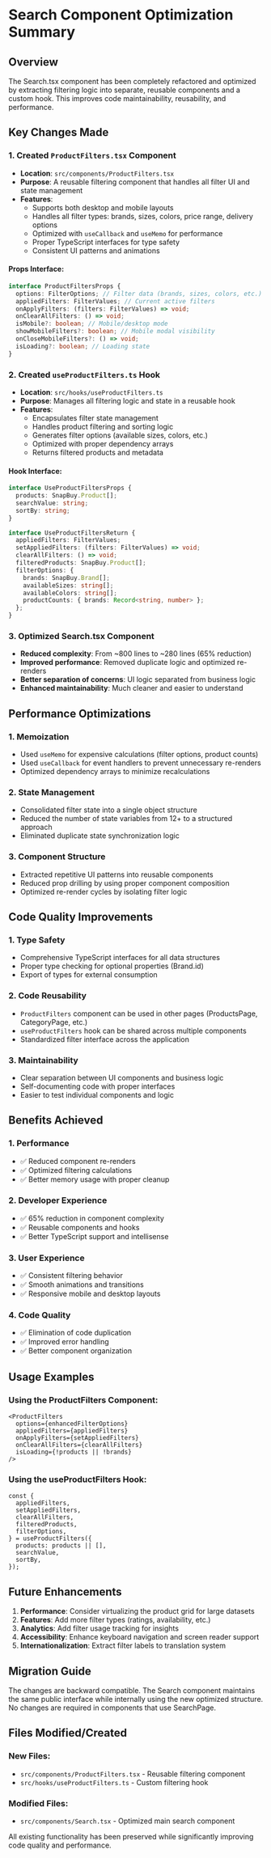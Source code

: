# Search Component Optimization Summary

## Overview

The Search.tsx component has been completely refactored and optimized by extracting filtering logic into separate, reusable components and a custom hook. This improves code maintainability, reusability, and performance.

## Key Changes Made

### 1. **Created `ProductFilters.tsx` Component**

- **Location**: `src/components/ProductFilters.tsx`
- **Purpose**: A reusable filtering component that handles all filter UI and state management
- **Features**:
  - Supports both desktop and mobile layouts
  - Handles all filter types: brands, sizes, colors, price range, delivery options
  - Optimized with `useCallback` and `useMemo` for performance
  - Proper TypeScript interfaces for type safety
  - Consistent UI patterns and animations

#### Props Interface:

```typescript
interface ProductFiltersProps {
  options: FilterOptions; // Filter data (brands, sizes, colors, etc.)
  appliedFilters: FilterValues; // Current active filters
  onApplyFilters: (filters: FilterValues) => void;
  onClearAllFilters: () => void;
  isMobile?: boolean; // Mobile/desktop mode
  showMobileFilters?: boolean; // Mobile modal visibility
  onCloseMobileFilters?: () => void;
  isLoading?: boolean; // Loading state
}
```

### 2. **Created `useProductFilters.ts` Hook**

- **Location**: `src/hooks/useProductFilters.ts`
- **Purpose**: Manages all filtering logic and state in a reusable hook
- **Features**:
  - Encapsulates filter state management
  - Handles product filtering and sorting logic
  - Generates filter options (available sizes, colors, etc.)
  - Optimized with proper dependency arrays
  - Returns filtered products and metadata

#### Hook Interface:

```typescript
interface UseProductFiltersProps {
  products: SnapBuy.Product[];
  searchValue: string;
  sortBy: string;
}

interface UseProductFiltersReturn {
  appliedFilters: FilterValues;
  setAppliedFilters: (filters: FilterValues) => void;
  clearAllFilters: () => void;
  filteredProducts: SnapBuy.Product[];
  filterOptions: {
    brands: SnapBuy.Brand[];
    availableSizes: string[];
    availableColors: string[];
    productCounts: { brands: Record<string, number> };
  };
}
```

### 3. **Optimized Search.tsx Component**

- **Reduced complexity**: From ~800 lines to ~280 lines (65% reduction)
- **Improved performance**: Removed duplicate logic and optimized re-renders
- **Better separation of concerns**: UI logic separated from business logic
- **Enhanced maintainability**: Much cleaner and easier to understand

## Performance Optimizations

### 1. **Memoization**

- Used `useMemo` for expensive calculations (filter options, product counts)
- Used `useCallback` for event handlers to prevent unnecessary re-renders
- Optimized dependency arrays to minimize recalculations

### 2. **State Management**

- Consolidated filter state into a single object structure
- Reduced the number of state variables from 12+ to a structured approach
- Eliminated duplicate state synchronization logic

### 3. **Component Structure**

- Extracted repetitive UI patterns into reusable components
- Reduced prop drilling by using proper component composition
- Optimized re-render cycles by isolating filter logic

## Code Quality Improvements

### 1. **Type Safety**

- Comprehensive TypeScript interfaces for all data structures
- Proper type checking for optional properties (Brand.id)
- Export of types for external consumption

### 2. **Code Reusability**

- `ProductFilters` component can be used in other pages (ProductsPage, CategoryPage, etc.)
- `useProductFilters` hook can be shared across multiple components
- Standardized filter interface across the application

### 3. **Maintainability**

- Clear separation between UI components and business logic
- Self-documenting code with proper interfaces
- Easier to test individual components and logic

## Benefits Achieved

### 1. **Performance**

- ✅ Reduced component re-renders
- ✅ Optimized filtering calculations
- ✅ Better memory usage with proper cleanup

### 2. **Developer Experience**

- ✅ 65% reduction in component complexity
- ✅ Reusable components and hooks
- ✅ Better TypeScript support and intellisense

### 3. **User Experience**

- ✅ Consistent filtering behavior
- ✅ Smooth animations and transitions
- ✅ Responsive mobile and desktop layouts

### 4. **Code Quality**

- ✅ Elimination of code duplication
- ✅ Improved error handling
- ✅ Better component organization

## Usage Examples

### Using the ProductFilters Component:

```tsx
<ProductFilters
  options={enhancedFilterOptions}
  appliedFilters={appliedFilters}
  onApplyFilters={setAppliedFilters}
  onClearAllFilters={clearAllFilters}
  isLoading={!products || !brands}
/>
```

### Using the useProductFilters Hook:

```tsx
const {
  appliedFilters,
  setAppliedFilters,
  clearAllFilters,
  filteredProducts,
  filterOptions,
} = useProductFilters({
  products: products || [],
  searchValue,
  sortBy,
});
```

## Future Enhancements

1. **Performance**: Consider virtualizing the product grid for large datasets
2. **Features**: Add more filter types (ratings, availability, etc.)
3. **Analytics**: Add filter usage tracking for insights
4. **Accessibility**: Enhance keyboard navigation and screen reader support
5. **Internationalization**: Extract filter labels to translation system

## Migration Guide

The changes are backward compatible. The Search component maintains the same public interface while internally using the new optimized structure. No changes are required in components that use SearchPage.

## Files Modified/Created

### New Files:

- `src/components/ProductFilters.tsx` - Reusable filtering component
- `src/hooks/useProductFilters.ts` - Custom filtering hook

### Modified Files:

- `src/components/Search.tsx` - Optimized main search component

All existing functionality has been preserved while significantly improving code quality and performance.

